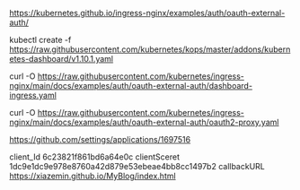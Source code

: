https://kubernetes.github.io/ingress-nginx/examples/auth/oauth-external-auth/

kubectl create -f https://raw.githubusercontent.com/kubernetes/kops/master/addons/kubernetes-dashboard/v1.10.1.yaml


curl -O https://raw.githubusercontent.com/kubernetes/ingress-nginx/main/docs/examples/auth/oauth-external-auth/dashboard-ingress.yaml

curl -O https://raw.githubusercontent.com/kubernetes/ingress-nginx/main/docs/examples/auth/oauth-external-auth/oauth2-proxy.yaml


https://github.com/settings/applications/1697516

client_Id
6c23821f861bd6a64e0c
clientSceret
1dc9e1dc9e978e8760a42d879e53ebeae4bb8cc1497b2
callbackURL
https://xiazemin.github.io/MyBlog/index.html
